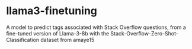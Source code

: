 # llama3-finetuning
A model to predict tags associated with Stack Overflow questions, from a fine-tuned version of Llama-3-8b with the Stack-Overflow-Zero-Shot-Classification dataset from amaye15
